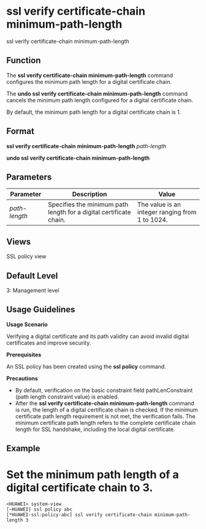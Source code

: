 ssl verify certificate-chain minimum-path-length
================================================

ssl verify certificate-chain minimum-path-length

Function
--------



The **ssl verify certificate-chain minimum-path-length** command configures the minimum path length for a digital certificate chain.

The **undo ssl verify certificate-chain minimum-path-length** command cancels the minimum path length configured for a digital certificate chain.



By default, the minimum path length for a digital certificate chain is 1.


Format
------

**ssl verify certificate-chain minimum-path-length** *path-length*

**undo ssl verify certificate-chain minimum-path-length**


Parameters
----------

| Parameter | Description | Value |
| --- | --- | --- |
| *path-length* | Specifies the minimum path length for a digital certificate chain. | The value is an integer ranging from 1 to 1024. |



Views
-----

SSL policy view


Default Level
-------------

3: Management level


Usage Guidelines
----------------

**Usage Scenario**

Verifying a digital certificate and its path validity can avoid invalid digital certificates and improve security.

**Prerequisites**

An SSL policy has been created using the **ssl policy** command.

**Precautions**

* By default, verification on the basic constraint field pathLenConstraint (path length constraint value) is enabled.
* After the **ssl verify certificate-chain minimum-path-length** command is run, the length of a digital certificate chain is checked. If the minimum certificate path length requirement is not met, the verification fails. The minimum certificate path length refers to the complete certificate chain length for SSL handshake, including the local digital certificate.

Example
-------

# Set the minimum path length of a digital certificate chain to 3.
```
<HUAWEI> system-view
[~HUAWEI] ssl policy abc
[*HUAWEI-ssl-policy-abc] ssl verify certificate-chain minimum-path-length 3

```